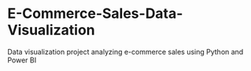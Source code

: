 # E-Commerce-Sales-Data-Visualization
Data visualization project analyzing e-commerce sales using Python and Power BI
